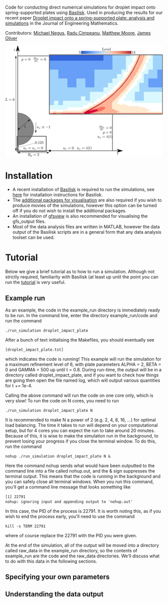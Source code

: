 Code for conducting direct numerical simulations for droplet impact onto 
spring-supported plates using [Basilisk](<http://basilisk.fr/>). Used in 
producing the results for our recent paper [Droplet impact onto a spring-supported plate: analysis and simulations](<https://link.springer.com/article/10.1007/s10665-021-10107-5/>) in the Journal of Engineering Mathematics.

Contributors: [Michael Negus](<https://www.maths.ox.ac.uk/people/michael.negus>), [Radu Cimpeanu](<https://warwick.ac.uk/fac/sci/maths/people/staff/cimpeanu/>), [Matthew Moore](<https://www.hull.ac.uk/staff-directory/matthew-moore>), [James Oliver](<https://www.maths.ox.ac.uk/people/james.oliver>)

![Program Screenshot](assets/images/dns_set_up.jpg)


# Installation
* A recent installation of [Basilisk](<http://basilisk.fr/>) is required to run 
the simulations, see [here](<http://basilisk.fr/src/INSTALL>) for installation
instructions for Basilisk. 
* The [additional packages for visualisation](<http://basilisk.fr/src/gl/INSTALL>) 
are also required if you wish to produce movies of the simulations, however this
option can be turned off if you do not wish to install the additional packages.
* An installation of [gfsview](http://gfs.sourceforge.net/wiki/index.php/Main_Page) 
is also recommended for visualising the gfs_output files.
* Most of the data analysis files are written in MATLAB, however the data 
output of the Basilisk scripts are in a general form that any data analysis
toolset can be used.


# Tutorial
Below we give a brief tutorial as to how to run a simulation. Although not strictly
required, familiarity with Basilisk (at least up until the point you can run
the [tutorial](<http://basilisk.fr/Tutorial>) is very useful. 

## Example run
As an example, the code in the example_run directory is immediately ready to be
run. In the command line, enter the directory example_run/code and run the command
```shell
./run_simulation droplet_impact_plate 
```
After a bunch of text initialising the Makefiles, you should eventually see
```shell
[droplet_impact_plate.tst]
```
which indicates the code is running! This example will run the simulation for 
a maximum refinement level of 6, with plate parameters ALPHA = 2, BETA = 0 and 
GAMMA = 500 up until t = 0.8. During run-time, the output will be in a directory
called droplet_impact_plate, and if you want to check how things are going then
open the file named log, which will output various quantities for t += 1e-4. 

Calling the above command will run the code on one core only, which is very 
slow! To run the code on N cores, you need to run
```shell
./run_simulation droplet_impact_plate N
```
It is recommended to make N a power of 2 (e.g. 2, 4, 8, 16, ...) for optimal
load balancing. The time it takes to run will depend on your computational setup,
but for 4 cores you can expect the run to take around 20 minutes. Because of this,
it is wise to make the simulation run in the background, to prevent losing your
progress if you close the terminal window. To do this, run the command
```shell
nohup ./run_simulation droplet_impact_plate N &
```
Here the command nohup sends what would have been outputted to the command line 
into a file called nohup.out, and the & sign suppresses the terminal output. This
means that the code is running in the background and you can safely close all 
terminal windows. When you run this command, you'll get a command line message 
that looks something like
```shell
[1] 22791
nohup: ignoring input and appending output to 'nohup.out'    
```
In this case, the PID of the process is 22791. It is worth noting this, as if you
wish to end the process early, you'll need to use the command
```shell
kill -s TERM 22791   
```
where of course replace the 22791 with the PID you were given.

At the end of the simulation, all of the output will be moved into a directory
called raw_data in the example_run directory, so the contents of example_run are
the code and the raw_data directories. We'll discuss what to do with this data
in the following sections. 

## Specifying your own parameters

## Understanding the data output



<!-- ## The problem
* We wish to study the dynamics of droplets impacting onto deformable substrates, such as elastic sheets or cling film (see [Splashing on elastic membranes: The importance of early-time dynamics](<https://aip.scitation.org/doi/full/10.1063/1.2969755>)).
* As a first step towards this goal, we would like to conduct simulations of impact onto flat plates which are restricted to moving in the vertical direction
* This requires embedding a solid into the computational domain of the problem
* Basilisk currently only supports embedding solids in two-phase problems when only one of the phases makes contact with the solid (such as [flow over a bump](<http://basilisk.fr/src/examples/gaussian-ns.c>))
* The issue here is that both the air and the liquid phase will meet the substrate during droplet impact, so we cannot embed a solid in the same way that is currently implemented in Basilisk

## Proposed solution
* We can create artifical solids by using "Stephane's Trick", which was used to [move a cylinder through a liquid](<http://basilisk.fr/sandbox/popinet/movingcylinder.c>)
* The idea is to create another volume fraction (here we call it plate[]), which is 1 inside the plate and 0 outside of the plate
* In order for the plate to act as a solid, we need to impose the kinematic condition on the velocity (that is the vertical velocity of the fluid needs to match the plate speed)

## Goal
Conduct simulations of axisymmetric droplet impact onto a moving plate, where the displacement of the plate is determined by the forces felt on it from the droplet. In particular, we wish to model the problem of a plate being suspended by a spring and a dashpot, in order to study how elastic and dissipative effects on the movement affect the dynamics of the droplet. 

## Structure of repository
* This repository is to document the progress we are making into studying impact onto moving plates. Each sub directory documents a different task to complete in order to solve the eventual problem of impact onto a plate-spring-dashpot system -->
